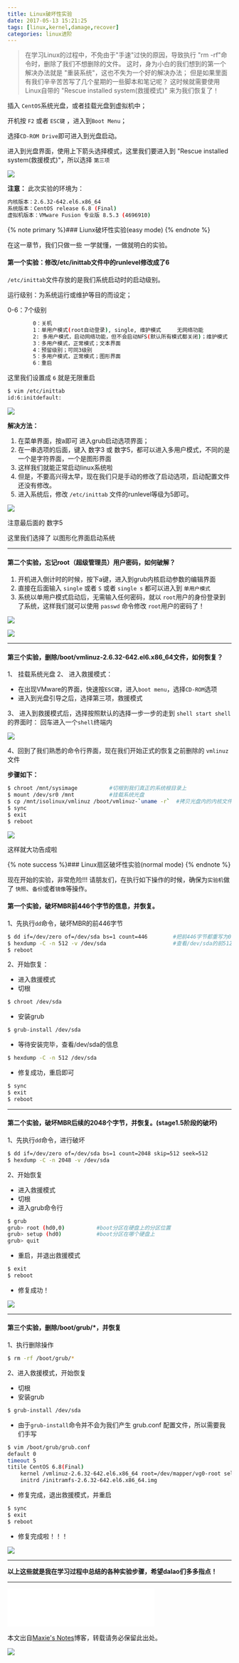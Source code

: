 ```yaml
---
title: Linux破坏性实验
date: 2017-05-13 15:21:25
tags: [linux,kernel,damage,recover]
categories: linux进阶
---
```


<blockquote class="blockquote-center">在学习Linux的过程中，不免由于"手速"过快的原因，导致执行 "rm -rf"命令时，删除了我们不想删除的文件。
这时，身为小白的我们想到的第一个解决办法就是 "重装系统"，这也不失为一个好的解决办法；
但是如果里面有我们辛辛苦苦写了几个星期的一些脚本和笔记呢？
这时候就需要使用Linux自带的 "Rescue installed system(救援模式)" 来为我们恢复了！
</blockquote>

插入 `CentOS`系统光盘，或者挂载光盘到虚拟机中；

开机按 `F2` 或者 `ESC键` ，进入到`Boot Menu`；

选择`CD-ROM Drive`即可进入到光盘启动。

进入到光盘界面，使用上下箭头选择模式，这里我们要进入到 "Rescue installed system(救援模式)"，所以选择 `第三项`

![](http://ww3.sinaimg.cn/large/006tKfTcly1ffjrt1jp05j319k0y0th7.jpg)


<!-- more -->

**注意：**
此次实验的环境为：

```bash
内核版本：2.6.32-642.el6.x86_64
系统版本：CentOS release 6.8 (Final)
虚拟机版本：VMware Fusion 专业版 8.5.3 (4696910)
```

{% note primary %}### Liunx破坏性实验(easy mode)
{% endnote %}


在这一章节，我们只做一些 一学就懂，一做就明白的实验。

#### 第一个实验：修改/etc/inittab文件中的runlevel修改成了6

`/etc/inittab`文件存放的是我们系统启动时的启动级别。

运行级别：为系统运行或维护等目的而设定；

0-6：7个级别

```bash
		0：关机
		1：单用户模式(root自动登录), single, 维护模式     无网络功能
		2: 多用户模式，启动网络功能，但不会启动NFS(默认所有模式都关闭)；维护模式
		3：多用户模式，正常模式；文本界面
		4：预留级别；可同3级别
		5：多用户模式，正常模式；图形界面
		6：重启
```

这里我们设置成 `6` 就是无限重启


```bash
$ vim /etc/inittab
id:6:initdefault:
```

![](http://ww1.sinaimg.cn/large/006tKfTcly1ffjtx4lx4xg30dw08oe8e.gif)

**解决方法：**

1. 在菜单界面，按a即可 进入grub启动选项界面；
2. 在一串选项的后面，键入 数字3 或 数字5，都可以进入多用户模式，不同的是一个是字符界面，一个是图形界面
3. 这样我们就能正常启动linux系统啦
4. 但是，不要高兴得太早，现在我们只是手动的修改了启动选项，启动配置文件还没有修改。
5. 进入系统后，修改 `/etc/inittab` 文件的runlevel等级为5即可。

![](http://ww4.sinaimg.cn/large/006tKfTcly1ffju507jp0j30zm0k6ndf.jpg)

注意最后面的 数字5

这里我们选择了 以图形化界面启动系统


-------

#### 第二个实验，忘记root（超级管理员）用户密码，如何破解？

1. 开机进入倒计时的时候，按下a键，进入到grub内核启动参数的编辑界面
2. 直接在后面输入 `single` 或者 `S` 或者 `single s` 都可以进入到 `单用户模式`
3. 系统以单用户模式启动后，无需输入任何密码，就以 `root`用户的身份登录到了系统，这样我们就可以使用 `passwd` 命令修改 `root`用户的密码了！

![](http://ww2.sinaimg.cn/large/006tNc79ly1ffjuytqqcrj30zi0jsaq5.jpg)

![](http://ww4.sinaimg.cn/large/006tNc79ly1ffjw76nq0xj318e0x2k0r.jpg)

-------


#### 第三个实验，删除/boot/vmlinuz-2.6.32-642.el6.x86_64文件，如何恢复？

1、 挂载系统光盘
2、 进入救援模式：

* 在出现VMware的界面，快速按`ESC键`，进入`boot menu`，选择`CD-ROM`选项
* 进入到光盘引导之后，选择第三项，救援模式

3、 进入到救援模式后，选择按照默认的选择一步一步的走到 `shell start shell`的界面时：
    回车进入一个`shell`终端内

![](http://ww4.sinaimg.cn/large/006tNc79ly1ffjwucb5xgg30jg0c6e8a.gif)

4、回到了我们熟悉的命令行界面，现在我们开始正式的恢复之前删除的 `vmlinuz`文件

**步骤如下：**

```bash
$ chroot /mnt/sysimage          #切根到我们真正的系统根目录上
$ mount /dev/sr0 /mnt           #挂载系统光盘
$ cp /mnt/isolinux/vmlinuz /boot/vmlinuz-`uname -r`  #拷贝光盘内的内核文件到我们的/boot目录下
$ sync
$ exit
$ reboot
```
![](http://ww1.sinaimg.cn/large/006tNc79ly1ffjx7q5m0eg30jg0c6u1d.gif)

这样就大功告成啦


{% note success %}### Linux扇区破坏性实验(normal mode)
{% endnote %}

现在开始的实验，非常危险!!!
请朋友们，在执行如下操作的时候，确保为`实验机`做了 `快照`、`备份`或者`镜像`等操作。

#### 第一个实验，破坏MBR前446个字节的信息，并恢复。

1、先执行`dd`命令，破坏MBR的前446字节
    
```bash
$ dd if=/dev/zero of=/dev/sda bs=1 count=446        #把前446字节都重写为0
$ hexdump -C -n 512 -v /dev/sda                     #查看/dev/sda的前512字节，确认446字节都被重写为0
$ reboot
```

2、开始恢复：

* 进入救援模式
* 切根

```bash
$ chroot /dev/sda
```

* 安装grub

```bash
$ grub-install /dev/sda
```

* 等待安装完毕，查看/dev/sda的信息

```bash
$ hexdump -C -n 512 /dev/sda
```

* 修复成功，重启即可

```bash
$ sync
$ exit 
$ reboot
```


-------


#### 第二个实验，破坏MBR后续的2048个字节，并恢复。(stage1.5阶段的破坏)

1、先执行`dd`命令，进行破坏

```bash
$ dd if=/dev/zero of=/dev/sda bs=1 count=2048 skip=512 seek=512       
$ hexdump -C -n 2048 -v /dev/sda   
```

2、开始恢复

* 进入救援模式
* 切根
* 进入grub命令行

```bash
$ grub
grub> root (hd0,0)          #boot分区在硬盘上的分区位置
grub> setup (hd0)           #boot分区在哪个硬盘上
grub> quit
```

* 重启，并退出救援模式

```bash
$ exit
$ reboot
```

* 修复成功！

![](http://ww2.sinaimg.cn/large/006tNc79ly1ffjxxi76mwg30jg0c67wt.gif)


-------

#### 第三个实验，删除/boot/grub/*，并恢复

1、执行删除操作

```bash
$ rm -rf /boot/grub/*
```

2、进入救援模式，开始恢复

* 切根
* 安装grub

```bash
$ grub-install /dev/sda
```

* 由于`grub-install`命令并不会为我们产生 grub.conf 配置文件，所以需要我们手写


```bash
$ vim /boot/grub/grub.conf
default 0
timeout 5
titile CentOS 6.8(Final)
    kernel /vmlinuz-2.6.32-642.el6.x86_64 root=/dev/mapper/vg0-root selinux=0
    initrd /initramfs-2.6.32-642.el6.x86_64.img
```

* 修复完成，退出救援模式，并重启

```bash
$ sync
$ exit
$ reboot
```

* 修复完成啦！！！

![](http://ww4.sinaimg.cn/large/006tNc79ly1ffjyfficrbg30jg0c6e87.gif)

-------


**以上这些就是我在学习过程中总结的各种实验步骤，希望dalao们多多指点！**


-------

<iframe frameborder="no" border="0" marginwidth="0" marginheight="0" width=330 height=86 src="//music.163.com/outchain/player?type=2&id=469535480&auto=1&height=66"></iframe> 

本文出自[Maxie's Notes](http://maxiecloud.com)博客，转载请务必保留此出处。

![](https://ww1.sinaimg.cn/large/006tNbRwly1fdzc80odsuj30gn0ilq5m.jpg)


